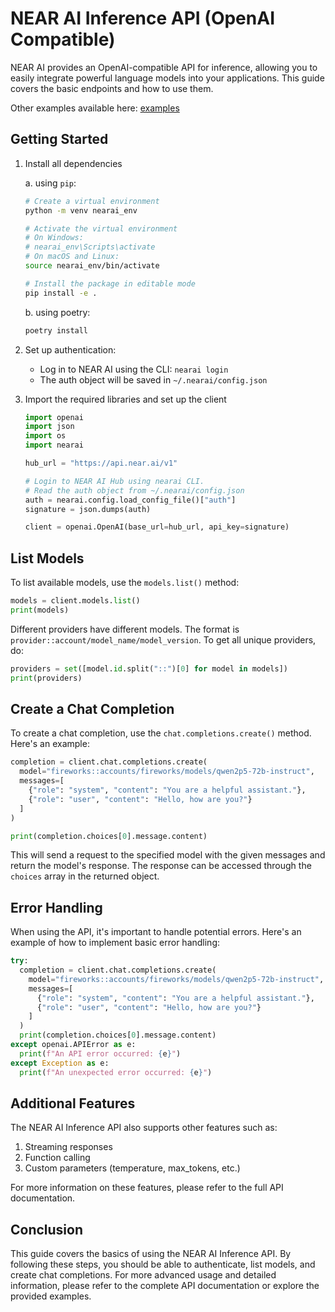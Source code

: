 # NEAR AI Inference API (OpenAI Compatible)

NEAR AI provides an OpenAI-compatible API for inference, allowing you to easily integrate powerful language models into your applications. This guide covers the basic endpoints and how to use them.

Other examples available here: [examples](https://github.com/nearai/nearai/tree/main/hub/examples)

## Getting Started

1. Install all dependencies

   a. using `pip`:

   ```bash
   # Create a virtual environment
   python -m venv nearai_env

   # Activate the virtual environment
   # On Windows:
   # nearai_env\Scripts\activate
   # On macOS and Linux:
   source nearai_env/bin/activate

   # Install the package in editable mode
   pip install -e .
   ```

   b. using poetry:

   ```bash
   poetry install
   ```

2. Set up authentication:

   - Log in to NEAR AI using the CLI: `nearai login`
   - The auth object will be saved in `~/.nearai/config.json`

3. Import the required libraries and set up the client

   ```python
   import openai
   import json
   import os
   import nearai

   hub_url = "https://api.near.ai/v1"

   # Login to NEAR AI Hub using nearai CLI.
   # Read the auth object from ~/.nearai/config.json
   auth = nearai.config.load_config_file()["auth"]
   signature = json.dumps(auth)

   client = openai.OpenAI(base_url=hub_url, api_key=signature)
   ```

## List Models

To list available models, use the `models.list()` method:

```python
models = client.models.list()
print(models)
```

Different providers have different models. The format is `provider::account/model_name/model_version`. To get all unique providers, do:

```python
providers = set([model.id.split("::")[0] for model in models])
print(providers)
```

## Create a Chat Completion

To create a chat completion, use the `chat.completions.create()` method. Here's an example:

```python
completion = client.chat.completions.create(
  model="fireworks::accounts/fireworks/models/qwen2p5-72b-instruct",
  messages=[
    {"role": "system", "content": "You are a helpful assistant."},
    {"role": "user", "content": "Hello, how are you?"}
  ]
)

print(completion.choices[0].message.content)
```

This will send a request to the specified model with the given messages and return the model's response. The response can be accessed through the `choices` array in the returned object.

## Error Handling

When using the API, it's important to handle potential errors. Here's an example of how to implement basic error handling:

```python
try:
  completion = client.chat.completions.create(
    model="fireworks::accounts/fireworks/models/qwen2p5-72b-instruct",
    messages=[
      {"role": "system", "content": "You are a helpful assistant."},
      {"role": "user", "content": "Hello, how are you?"}
    ]
  )
  print(completion.choices[0].message.content)
except openai.APIError as e:
  print(f"An API error occurred: {e}")
except Exception as e:
  print(f"An unexpected error occurred: {e}")
```

## Additional Features

The NEAR AI Inference API also supports other features such as:

1. Streaming responses
2. Function calling
3. Custom parameters (temperature, max_tokens, etc.)

For more information on these features, please refer to the full API documentation.

## Conclusion

This guide covers the basics of using the NEAR AI Inference API. By following these steps, you should be able to authenticate, list models, and create chat completions. For more advanced usage and detailed information, please refer to the complete API documentation or explore the provided examples.
